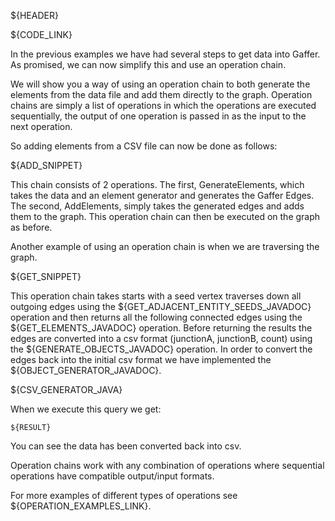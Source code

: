 ${HEADER}

${CODE_LINK}

In the previous examples we have had several steps to get data into Gaffer. As promised, we can now simplify this and use an operation chain.

We will show you a way of using an operation chain to both generate the elements from the data file and add them directly to the graph.
Operation chains are simply a list of operations in which the operations are executed sequentially, the output of one operation is passed in as the input to the next operation.

So adding elements from a CSV file can now be done as follows:

${ADD_SNIPPET}

This chain consists of 2 operations.
The first, GenerateElements, which takes the data and an element generator and generates the Gaffer Edges.
The second, AddElements, simply takes the generated edges and adds them to the graph.
This operation chain can then be executed on the graph as before.


Another example of using an operation chain is when we are traversing the graph.

${GET_SNIPPET}

This operation chain takes starts with a seed vertex traverses down all outgoing edges using the ${GET_ADJACENT_ENTITY_SEEDS_JAVADOC} operation and then returns all the following connected edges using the ${GET_ELEMENTS_JAVADOC} operation. 
Before returning the results the edges are converted into a csv format (junctionA, junctionB, count) using the ${GENERATE_OBJECTS_JAVADOC} operation.
In order to convert the edges back into the initial csv format we have implemented the ${OBJECT_GENERATOR_JAVADOC}. 

${CSV_GENERATOR_JAVA}

When we execute this query we get:

```csv
${RESULT}
```

You can see the data has been converted back into csv.

Operation chains work with any combination of operations where sequential operations have compatible output/input formats.

For more examples of different types of operations see ${OPERATION_EXAMPLES_LINK}.